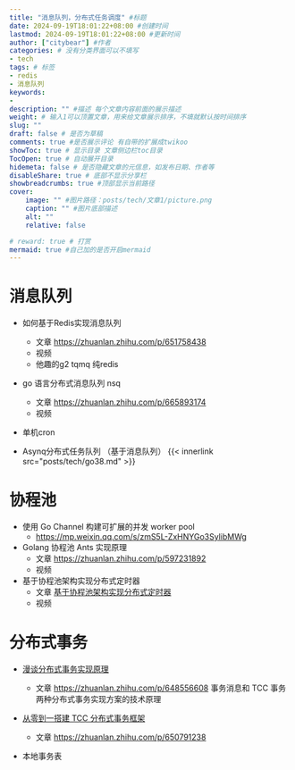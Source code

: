 ```yaml
---
title: "消息队列，分布式任务调度" #标题
date: 2024-09-19T18:01:22+08:00 #创建时间
lastmod: 2024-09-19T18:01:22+08:00 #更新时间
author: ["citybear"] #作者
categories: # 没有分类界面可以不填写
- tech
tags: # 标签
- redis
- 消息队列
keywords: 
- 
description: "" #描述 每个文章内容前面的展示描述
weight: # 输入1可以顶置文章，用来给文章展示排序，不填就默认按时间排序
slug: ""
draft: false # 是否为草稿
comments: true #是否展示评论 有自带的扩展成twikoo
showToc: true # 显示目录 文章侧边栏toc目录
TocOpen: true # 自动展开目录
hidemeta: false # 是否隐藏文章的元信息，如发布日期、作者等
disableShare: true # 底部不显示分享栏
showbreadcrumbs: true #顶部显示当前路径
cover:
    image: "" #图片路径：posts/tech/文章1/picture.png
    caption: "" #图片底部描述
    alt: ""
    relative: false

# reward: true # 打赏
mermaid: true #自己加的是否开启mermaid
---
```


# 消息队列
- 如何基于Redis实现消息队列
  - 文章 https://zhuanlan.zhihu.com/p/651758438
  - 视频
  - 他趣的g2 tqmq 纯redis

- go 语言分布式消息队列 nsq
   - 文章 https://zhuanlan.zhihu.com/p/665893174
   - 视频

- 单机cron

- Asynq分布式任务队列 （基于消息队列）
{{< innerlink src="posts/tech/go38.md" >}}

# 协程池
- 使用 Go Channel 构建可扩展的并发 worker pool
  - https://mp.weixin.qq.com/s/zmS5L-ZxHNYGo3SylibMWg
- Golang 协程池 Ants 实现原理 
  - 文章  https://zhuanlan.zhihu.com/p/597231892
  - 视频
- 基于协程池架构实现分布式定时器
  - 文章 [基于协程池架构实现分布式定时器](https://zhuanlan.zhihu.com/p/600380258)
  - 视频  
  
# 分布式事务
- [漫谈分布式事务实现原理]()
  - 文章 https://zhuanlan.zhihu.com/p/648556608 事务消息和 TCC 事务两种分布式事务实现方案的技术原理
- [从零到一搭建 TCC 分布式事务框架]()
  - 文章 https://zhuanlan.zhihu.com/p/650791238

- 本地事务表